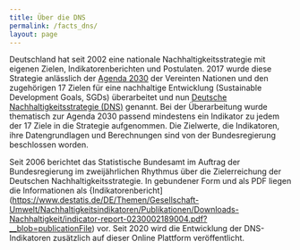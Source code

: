 ```yaml
---
title: Über die DNS
permalink: /facts_dns/
layout: page
---
```

Deutschland hat seit 2002 eine nationale Nachhaltigkeitsstrategie mit eigenen Zielen, Indikatorenberichten und Postulaten. 2017 wurde diese Strategie anlässlich der [Agenda 2030](https://sustainabledevelopment-germany.github.io/agenda/) der Vereinten Nationen und den zugehörigen 17 Zielen für eine nachhaltige Entwicklung (Sustainable Development Goals, SGDs) überarbeitet und nun [Deutsche Nachhaltigkeitsstrategie (DNS)](https://www.bundesregierung.de/breg-de/themen/nachhaltigkeitspolitik/eine-strategie-begleitet-uns) genannt. Bei der Überarbeitung wurde thematisch zur Agenda 2030 passend mindestens ein Indikator zu jedem der 17 Ziele in die Strategie aufgenommen. Die Zielwerte, die Indikatoren, ihre Datengrundlagen und Berechnungen sind von der Bundesregierung beschlossen worden.

Seit 2006 berichtet das Statistische Bundesamt im Auftrag der Bundesregierung im zweijährlichen Rhythmus über die Zielerreichung der Deutschen Nachhaltigkeitsstrategie. In gebundener Form und als PDF liegen die Informationen als {Indikatorenbericht](https://www.destatis.de/DE/Themen/Gesellschaft-Umwelt/Nachhaltigkeitsindikatoren/Publikationen/Downloads-Nachhaltigkeit/indicator-report-0230002189004.pdf?__blob=publicationFile) vor. Seit 2020 wird die Entwicklung der DNS-Indikatoren zusätzlich auf dieser Online Plattform veröffentlicht.
